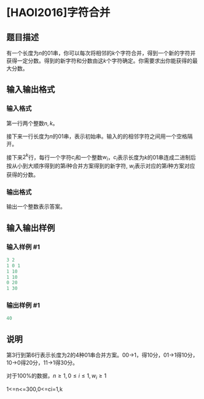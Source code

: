 # [HAOI2016]字符合并

## 题目描述

有一个长度为$n$的$01$串，你可以每次将相邻的$k$个字符合并，得到一个新的字符并获得一定分数。得到的新字符和分数由这$k$个字符确定。你需要求出你能获得的最大分数。

## 输入输出格式

### 输入格式

第一行两个整数$n,k$。

接下来一行长度为$n$的$01$串，表示初始串。输入的的相邻字符之间用一个空格隔开。

接下来$2^k$行，每行一个字符$c_i$和一个整数$w_i$，$c_i$表示长度为$k$的$01$串连成二进制后按从小到大顺序得到的第$i$种合并方案得到的新字符, $w_i$表示对应的第$i$种方案对应获得的分数。

### 输出格式

输出一个整数表示答案。

## 输入输出样例

### 输入样例 #1

```cpp
3 2
1 0 1
1 10
1 10
0 20
1 30

```
### 输出样例 #1

```cpp
40
```


## 说明

第3行到第6行表示长度为$2$的$4$种$01$串合并方案。$00$->$1$，得$10$分，$01$->$1$得$10$分，$10$->$0$得$20$分，$11$->$1$得$30$分。

对于$100\%$的数据，$n \geq 1,0 \leq i\leq 1,w_i\geq 1$

1<=n<=300,0<=ci=1,k

